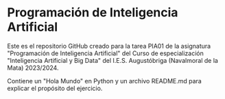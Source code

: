 # Programación de Inteligencia Artificial

Este es el repositorio GitHub creado para la tarea PIA01 de la asignatura "Programación de Inteligencia Artificial" del Curso de especialización "Inteligencia Artificial y Big Data" del I.E.S. Augustóbriga (Navalmoral de la Mata) 2023/2024.

Contiene un "Hola Mundo" en Python y un archivo README.md para explicar el propósito del ejercicio.
